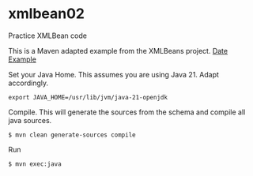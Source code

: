 # xmlbean02
Practice XMLBean code

This is a Maven adapted example from the XMLBeans project. [Date Example](https://xmlbeans.apache.org/samples/DateTime.html)

Set your Java Home. This assumes you are using Java 21. Adapt accordingly.

```
export JAVA_HOME=/usr/lib/jvm/java-21-openjdk
```

Compile. This will generate the sources from the schema and compile all java sources. 

```
$ mvn clean generate-sources compile
```

Run 

```
$ mvn exec:java
```
